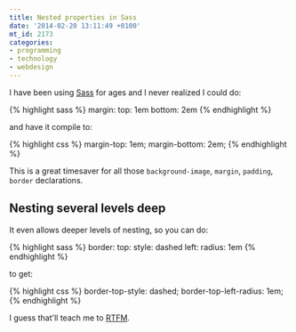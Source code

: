 ```yaml
---
title: Nested properties in Sass
date: '2014-02-20 13:11:49 +0100'
mt_id: 2173
categories:
- programming
- technology
- webdesign
---
```

I have been using [Sass](http://sass-lang.com/) for ages and I never realized I could do:

{% highlight sass %}
margin:
  top: 1em
  bottom: 2em
{% endhighlight %}

and have it compile to:

{% highlight css %}
margin-top: 1em;
margin-bottom: 2em;
{% endhighlight %}

This is a great timesaver for all those `background-image`, `margin`, `padding`, `border` declarations.

<!--more-->

## Nesting several levels deep

It even allows deeper levels of nesting, so you can do:

{% highlight sass %}
border:
  top:
    style: dashed
    left:
      radius: 1em
{% endhighlight %}

to get:

{% highlight css %}
border-top-style: dashed;
border-top-left-radius: 1em;
{% endhighlight %}

I guess that'll teach me to [RTFM](http://sass-lang.com/documentation/file.SASS_REFERENCE.html#nested_properties).
